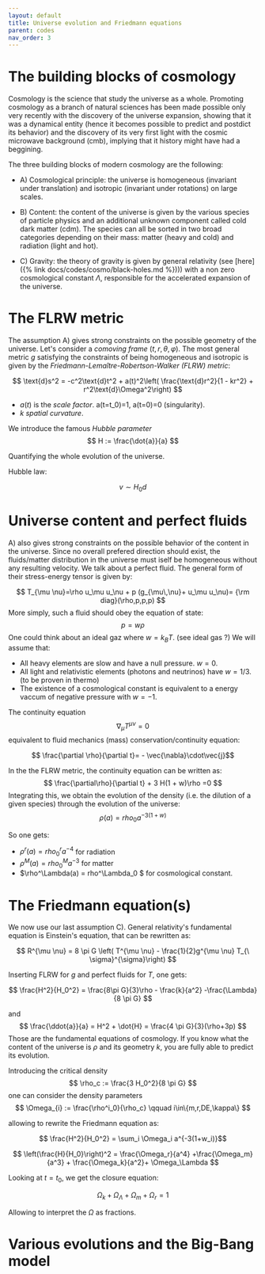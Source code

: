 ```yaml
---
layout: default
title: Universe evolution and Friedmann equations
parent: codes
nav_order: 3
---
```


# The building blocks of cosmology

Cosmology is the science that study the universe as a whole. Promoting cosmology as a branch of natural sciences has been made possible only very recently with the discovery of the universe expansion, showing that it was a dynamical entity (hence it becomes possible to predict and postdict its behavior) and the discovery of its very first light with the cosmic microwave background (cmb), implying that it history might have had a beggining.

The three building blocks of modern cosmology are the following:

- A) Cosmological principle: the universe is homogeneous (invariant under translation) and isotropic (invariant under rotations) on large scales.

- B) Content: the content of the universe is given by the various species of particle physics and an additional unknown component called cold dark matter (cdm). The species can all be sorted in two broad categories depending on their mass: matter (heavy and cold) and radiation (light and hot).

- C) Gravity: the theory of gravity is given by general relativity (see [here]({% link docs/codes/cosmo/black-holes.md %}))) with a non zero cosmological constant $\Lambda$, responsible for the accelerated expansion of the universe.

# The FLRW metric

The assumption A) gives strong constraints on the possible geometry of the universe. 
Let's consider a *comoving frame* $(t,r,\theta,\varphi)$.
The most general metric $g$ satisfying the constraints of being homogeneous and isotropic is given by the *Friedmann-Lemaître-Robertson-Walker (FLRW) metric*:

$$
\text{d}s^2 = -c^2\text{d}t^2 + a(t)^2\left( \frac{\text{d}r^2}{1 - kr^2}  + r^2\text{d}\Omega^2\right) 
$$

- $a(t)$ is the *scale factor*. a(t=t_0)=1, a(t=0)=0 (singularity).
- $k$ *spatial curvature*.

We introduce the famous *Hubble parameter*
$$
H := \frac{\dot{a}}{a}
$$

Quantifying the whole evolution of the universe.

Hubble law:

$$v\sim H_0d$$

# Universe content and perfect fluids

A) also gives strong constraints on the possible behavior of the content in the universe. Since no overall prefered direction should exist, the fluids/matter distribution in the universe must iself be homogeneous without any resulting velocity. We talk about a perfect fluid. The general form of their stress-energy tensor is given by:

$$ T_{\mu \nu}=\rho u_\mu u_\nu + p (g_{\mu\,\nu}+ u_\mu u_\nu)= {\rm diag}(\rho,p,p,p)
$$
More simply, such a fluid should obey the equation of state:
$$
p=w\rho
$$
One could think about an ideal gaz where $w = k_B T$. (see ideal gas ?)
We will assume that:

- All heavy elements are slow and have a null pressure. $w=0$.
- All light and relativistic elements (photons and neutrinos) have $w=1/3$. (to be proven in thermo)
- The existence of a cosmological constant is equivalent to a energy vaccum of negative pressure with $w=-1$.

The continuity equation
$$
\nabla_\mu T^{\mu \nu} = 0
$$
equivalent to fluid mechanics (mass) conservation/continuity equation:

$$ \frac{\partial \rho}{\partial t}= - \vec{\nabla}\cdot\vec{j}$$

In the the FLRW metric, the continuity equation can be written as:
$$
\frac{\partial\rho}{\partial t} + 3 H(1 + w)\rho =0
$$
Integrating this, we obtain the evolution of the density (i.e. the dilution of a given species) through the evolution of the universe:
$$
\rho(a) =  rho_0 a^{-3(1+w)}
$$

So one gets:
- $\rho^r(a) =  rho^r_0 a^{-4}$ for radiation
- $\rho^M(a) =   rho^M_0 a^{-3}$ for matter
- $\rho^\Lambda(a) = rho^\Lambda_0 $ for cosmological constant.


# The Friedmann equation(s)

We now use our last assumption C). General relativity's fundamental equation is Einstein's equation, that can be rewritten as:

$$     R^{\mu \nu} = 8 \pi G \left( T^{\mu \nu} - \frac{1}{2}g^{\mu \nu} T_{\ \sigma}^{\sigma}\right) $$

Inserting FLRW for $g$ and perfect fluids for $T$, one gets:

$$ \frac{H^2}{H_0^2} = \frac{8\pi G}{3}\rho - \frac{k}{a^2} -\frac{\Lambda}{8 \pi G} $$

and
$$
\frac{\ddot{a}}{a} = H^2 + \dot{H} = \frac{4 \pi G}{3}(\rho+3p)
$$
Those are the fundamental equations of cosmology. If you know what the content of the universe is $\rho$ and its geometry $k$, you are fully able to predict its evolution.

Introducing the critical density
$$
\rho_c := \frac{3 H_0^2}{8 \pi G}
$$
one can consider the density parameters
$$
\Omega_{i} := \frac{\rho^i_0}{\rho_c} \qquad i\in\{m,r,DE,\kappa\}
$$

allowing to rewrite the Friedmann equation as:

$$ \frac{H^2}{H_0^2} = \sum_i \Omega_i a^{-3(1+w_i)}$$

$$     \left(\frac{H}{H_0}\right)^2 = \frac{\Omega_r}{a^4} +\frac{\Omega_m}{a^3} + \frac{\Omega_k}{a^2}+ \Omega_\Lambda $$

Looking at $t=t_0$, we get the closure equation:

$$\Omega_k + \Omega_\Lambda + \Omega_m + \Omega_r = 1 $$

Allowing to interpret the $\Omega$ as fractions.

# Various evolutions and the Big-Bang model



